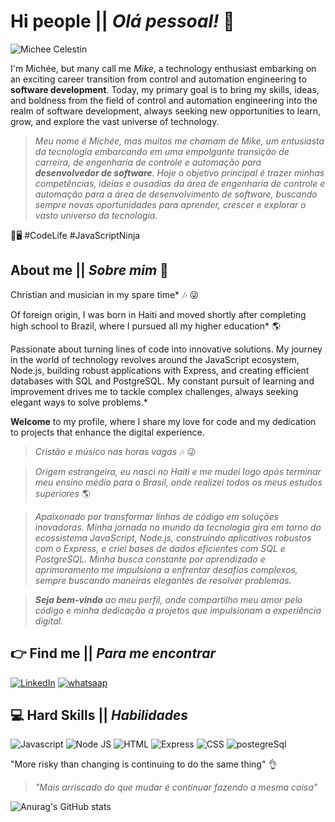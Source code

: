 # Hi people || *Olá pessoal!* 👋

![Michee Celestin](https://github.com/Michee27/Michee27/assets/140012117/6d0a2f9d-7278-4a36-910c-f785e63e19a9)

I'm Michée, but many call me *Mike*, a technology enthusiast embarking on an exciting career transition from control and automation engineering to **software development**. Today, my primary goal is to bring my skills, ideas, and boldness from the field of control and automation engineering into the realm of software development, always seeking new opportunities to learn, grow, and explore the vast universe of technology.


> *Meu nome é Michée, mas muitos me chamam de *Mike*, um entusiasta da tecnologia embarcando em uma empolgante transição de carreira, de engenharia de controle e automação para **desenvolvedor de software**. Hoje o objetivo principal é trazer minhas competências, ideias e ousadias da área de engenharia de controle e automação para a área de desenvolvimento de software, buscando sempre novas oportunidades para aprender, crescer e explorar o vasto universo da tecnologia.*


🚀🖥️ #CodeLife #JavaScriptNinja

## About me || *Sobre mim*  :man:


Christian and musician in my spare time* :notes: :stuck_out_tongue_winking_eye:

Of foreign origin, I was born in Haiti and moved shortly after completing high school to Brazil, where I pursued all my higher education* :earth_americas:

Passionate about turning lines of code into innovative solutions. My journey in the world of technology revolves around the JavaScript ecosystem, Node.js, building robust applications with Express, and creating efficient databases with SQL and PostgreSQL. My constant pursuit of learning and improvement drives me to tackle complex challenges, always seeking elegant ways to solve problems.*

**Welcome** to my profile, where I share my love for code and my dedication to projects that enhance the digital experience.



> *Cristão e músico nas horas vagas* :notes: :stuck_out_tongue_winking_eye:

> *Origem estrangeira, eu nasci no Haiti e me mudei logo após terminar meu ensino médio para o Brasil, onde realizei todos os meus estudos superiores* :earth_americas:

> *Apaixonado por transformar linhas de código em soluções inovadoras. Minha jornada no mundo da tecnologia gira em torno do ecossistema JavaScript, Node.js, construindo aplicativos robustos com o Express, e criei bases de dados eficientes com SQL e PostgreSQL. Minha busca constante por aprendizado e aprimoramento me impulsiona a enfrentar desafios complexos, sempre buscando maneiras elegantes de resolver problemas.*

> ***Seja bem-vindo** ao meu perfil, onde compartilho meu amor pelo código e minha dedicação a projetos que impulsionam a experiência digital.*



## :point_right:  Find me || *Para me encontrar*

[![LinkedIn](https://img.shields.io/badge/LinkedIn-0077B5?style=for-the-badge&logo=linkedin&logoColor=white)](https://www.linkedin.com/in/micheecelestin/)
[![whatsaap](https://img.shields.io/badge/WhatsApp-25D366?style=for-the-badge&logo=whatsapp&logoColor=white)](https://wa.me/5547997768422)

## :computer: Hard Skills || *Habilidades*

![Javascript](https://img.shields.io/badge/JavaScript-323330?style=for-the-badge&logo=javascript&logoColor=F7DF1E)
![Node JS](https://img.shields.io/badge/Node%20js-339933?style=for-the-badge&logo=nodedotjs&logoColor=white)
![HTML](https://img.shields.io/badge/HTML5-E34F26?style=for-the-badge&logo=html5&logoColor=white)
![Express](https://img.shields.io/badge/Express%20js-000000?style=for-the-badge&logo=express&logoColor=white)
![CSS](https://img.shields.io/badge/CSS3-1572B6?style=for-the-badge&logo=css3&logoColor=white)
![postegreSql](https://img.shields.io/badge/PostgreSQL-316192?style=for-the-badge&logo=postgresql&logoColor=whit)

"More risky than changing is continuing to do the same thing" :ok_hand:
> *"Mais arriscado do que mudar é continuar fazendo a mesma coisa"*

![Anurag's GitHub stats](https://github-readme-stats.vercel.app/api?username=michee27&show_icons=true&theme=onedark)
